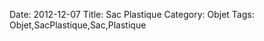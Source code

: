 Date: 2012-12-07
Title: Sac Plastique
Category: Objet
Tags: Objet,SacPlastique,Sac,Plastique
        